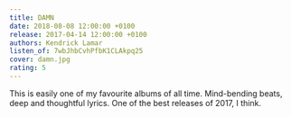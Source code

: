 ```yaml
---
title: DAMN
date: 2018-08-08 12:00:00 +0100
release: 2017-04-14 12:00:00 +0100
authors: Kendrick Lamar
listen_of: 7wbJhbCvhPfbK1CLAkpq25
cover: damn.jpg
rating: 5
---
```


This is easily one of my favourite albums of all time. Mind-bending beats, deep and thoughtful lyrics. One of the best releases of 2017, I think.
